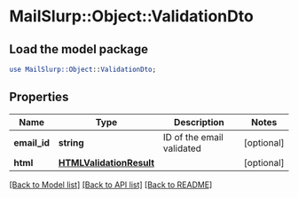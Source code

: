 # MailSlurp::Object::ValidationDto

## Load the model package
```perl
use MailSlurp::Object::ValidationDto;
```

## Properties
Name | Type | Description | Notes
------------ | ------------- | ------------- | -------------
**email_id** | **string** | ID of the email validated | [optional] 
**html** | [**HTMLValidationResult**](HTMLValidationResult.md) |  | [optional] 

[[Back to Model list]](../README.md#documentation-for-models) [[Back to API list]](../README.md#documentation-for-api-endpoints) [[Back to README]](../README.md)



